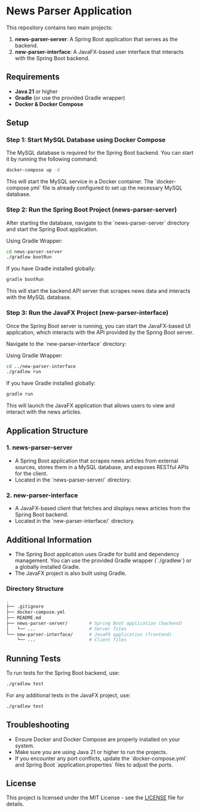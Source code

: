 
# News Parser Application

This repository contains two main projects:
1. **news-parser-server**: A Spring Boot application that serves as the backend.
2. **new-parser-interface**: A JavaFX-based user interface that interacts with the Spring Boot backend.

## Requirements
- **Java 21** or higher
- **Gradle** (or use the provided Gradle wrapper)
- **Docker & Docker Compose**

## Setup

### Step 1: Start MySQL Database using Docker Compose

The MySQL database is required for the Spring Boot backend. You can start it by running the following command:

```bash
docker-compose up -d
```

This will start the MySQL service in a Docker container. The \`docker-compose.yml\` file is already configured to set up the necessary MySQL database.

### Step 2: Run the Spring Boot Project (news-parser-server)

After starting the database, navigate to the \`news-parser-server\` directory and start the Spring Boot application.

Using Gradle Wrapper:

```bash
cd news-parser-server
./gradlew bootRun
```

If you have Gradle installed globally:

```bash
gradle bootRun
```
This will start the backend API server that scrapes news data and interacts with the MySQL database.

### Step 3: Run the JavaFX Project (new-parser-interface)

Once the Spring Boot server is running, you can start the JavaFX-based UI application, which interacts with the API provided by the Spring Boot server.

Navigate to the \`new-parser-interface\` directory:

Using Gradle Wrapper:

```bash
cd ../new-parser-interface
./gradlew run
```
If you have Gradle installed globally:

```bash
gradle run
```

This will launch the JavaFX application that allows users to view and interact with the news articles.

## Application Structure

### 1. **news-parser-server**
- A Spring Boot application that scrapes news articles from external sources, stores them in a MySQL database, and exposes RESTful APIs for the client.
- Located in the \`news-parser-server/\` directory.

### 2. **new-parser-interface**
- A JavaFX-based client that fetches and displays news articles from the Spring Boot backend.
- Located in the \`new-parser-interface/\` directory.

## Additional Information

- The Spring Boot application uses Gradle for build and dependency management. You can use the provided Gradle wrapper (\`./gradlew\`) or a globally installed Gradle.
- The JavaFX project is also built using Gradle.

### Directory Structure

```bash
.
├── .gitignore
├── docker-compose.yml
├── README.md
├── news-parser-server/        # Spring Boot application (backend)
│   └── ...                    # Server files
└── new-parser-interface/      # JavaFX application (frontend)
    └── ...                    # Client files
```

## Running Tests

To run tests for the Spring Boot backend, use:

```bash
./gradlew test
```

For any additional tests in the JavaFX project, use:

```bash
./gradlew test
```

## Troubleshooting

- Ensure Docker and Docker Compose are properly installed on your system.
- Make sure you are using Java 21 or higher to run the projects.
- If you encounter any port conflicts, update the \`docker-compose.yml\` and Spring Boot \`application.properties\` files to adjust the ports.

## License

This project is licensed under the MIT License - see the [LICENSE](LICENSE) file for details.
